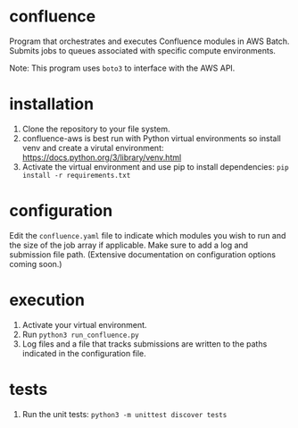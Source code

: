 # confluence

Program that orchestrates and executes Confluence modules in AWS Batch. Submits jobs to queues associated with specific compute environments.

Note: This program uses `boto3` to interface with the AWS API.

# installation

1. Clone the repository to your file system.
2. confluence-aws is best run with Python virtual environments so install venv and create a virutal environment: https://docs.python.org/3/library/venv.html
3. Activate the virtual environment and use pip to install dependencies: `pip install -r requirements.txt`

# configuration

Edit the `confluence.yaml` file to indicate which modules you wish to run and the size of the job array if applicable. Make sure to add a log and submission file path. (Extensive documentation on configuration options coming soon.)

# execution

1. Activate your virtual environment.
2. Run `python3 run_confluence.py` 
3. Log files and a file that tracks submissions are written to the paths indicated in the configuration file.

# tests

1. Run the unit tests: `python3 -m unittest discover tests`